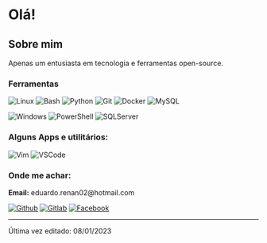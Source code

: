<h1>Olá!</h1>

<h2><b>Sobre mim</b></h2>

<p>Apenas um entusiasta em tecnologia e ferramentas open-source.

</p>


<h3><b>Ferramentas </b></h3>

<p>
<img alt="Linux" src="https://img.shields.io/badge/Linux-FCC624?style=flat-square&logo=linux&logoColor=black" />
<img alt="Bash" src="https://img.shields.io/badge/-Bash-4EAA25?style=flat-square&logo=gnu-bash&logoColor=white" /> <img alt="Python" src="https://img.shields.io/badge/-Python-3776AB?style=flat-square&logo=python&logoColor=white" />
<img alt="Git" src="https://img.shields.io/badge/-Git-F05032?style=flat-square&logo=git&logoColor=white" />
<img alt="Docker" src="https://img.shields.io/badge/-Docker-2496ED?style=flat-square&logo=docker&logoColor=white" />
<img alt="MySQL" src="https://img.shields.io/badge/MySQL-005C84?style=flat-square&logo=mysql&logoColor=white" />
</p>
<p>
<img alt="Windows" src="https://img.shields.io/badge/Windows-0078D6?style=flat-square&logo=windows&logoColor=white" />
<img alt="PowerShell" src="https://img.shields.io/badge/Powershell-2CA5E0?style=flat-square&=powershell&logoColor=white" />
<img alt="SQLServer" src="https://img.shields.io/badge/Microsoft_SQL_Server-CC2927?style=flat-square&logo=microsoft-sql-server&logoColor=white" />
</p>

<h3><b>Alguns Apps e utilitários:  </b></h3>
<img alt="Vim" src="https://img.shields.io/badge/VIM-%2311AB00.svg?&style=flat-square&logo=vim&logoColor=white" />
<img alt="VSCode" src="https://img.shields.io/badge/Visual_Studio_Code-0078D4?style=flat-square&logo=visual%20studio%20code&logoColor=white" />

<p>

</p>
<h3><b>Onde me achar:</b></h3>
<p>
<b>Email:</b> eduardo.renan02@hotmail.com

<a href="https://github.com/renanlimasrc" target="_blank"><img alt="Github" src="https://img.shields.io/badge/GitHub-%2312100E.svg?&style=flat-square&logo=Github&logoColor=white" /></a> 
<a href="https://gitlab.com/renanlimasrc" target="_blank"><img alt="Gitlab" src="https://img.shields.io/badge/GitLab-330F63?style=flat-square&logo=gitlab&logoColor=white" /></a> 
<a href="https://www.facebook.com/renan.e.lima" target="_blank"><img alt="Facebook" src="https://img.shields.io/badge/Facebook-1877F2?style=flat-square&logo=facebook&logoColor=white" /></a>
</p>



-----


Última vez editado: 08/01/2023
